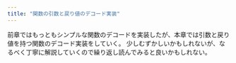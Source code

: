 ```yaml
---
title: "関数の引数と戻り値のデコード実装"
---
```


前章ではもっともシンプルな関数のデコードを実装したが、本章では引数と戻り値を持つ関数のデコード実装をしていく。
少しむずかしいかもしれないが、なるべく丁寧に解説していくので繰り返し読んでみると良いかもしれない。
